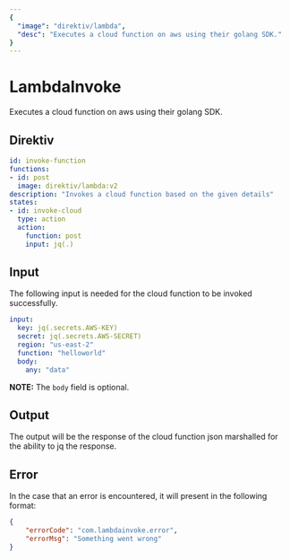 ```yaml
---
{
  "image": "direktiv/lambda",
  "desc": "Executes a cloud function on aws using their golang SDK."
}
---
```

# LambdaInvoke

Executes a cloud function on aws using their golang SDK.

## Direktiv

```yaml
id: invoke-function
functions:
- id: post
  image: direktiv/lambda:v2
description: "Invokes a cloud function based on the given details"
states:
- id: invoke-cloud
  type: action
  action:
    function: post
    input: jq(.)
```

## Input

The following input is needed for the cloud function to be invoked successfully.

```yaml
input:
  key: jq(.secrets.AWS-KEY)
  secret: jq(.secrets.AWS-SECRET)
  region: "us-east-2"
  function: "helloworld"
  body: 
    any: "data"
```

**NOTE:** The `body`  field is optional.


## Output

The output will be the response of the cloud function json marshalled for the ability to jq the response.

## Error

In the case that an error is encountered, it will present in the following format:

```json
{
    "errorCode": "com.lambdainvoke.error",
    "errorMsg": "Something went wrong"
}
```